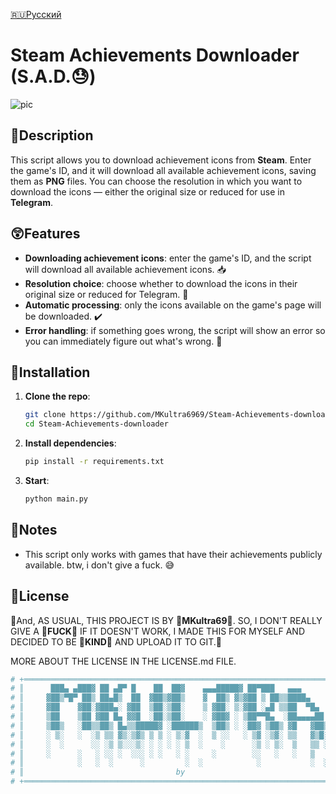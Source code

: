 [🇷🇺Русский](https://github.com/MKultra6969/Steam-Achievements-downloader/blob/main/README.md)

# **Steam Achievements Downloader (S.A.D.😓)** 
![pic](https://github.com/user-attachments/assets/14aad32c-5c15-4501-b70b-0c065a507edc)

## 📌**Description**

This script allows you to download achievement icons from **Steam**. Enter the game's ID, and it will download all available achievement icons, saving them as **PNG** files. You can choose the resolution in which you want to download the icons — either the original size or reduced for use in **Telegram**.

## 😲**Features**

- **Downloading achievement icons**: enter the game's ID, and the script will download all available achievement icons. 📥
- **Resolution choice**: choose whether to download the icons in their original size or reduced for Telegram. 📸
- **Automatic processing**: only the icons available on the game's page will be downloaded. ✔️
- **Error handling**: if something goes wrong, the script will show an error so you can immediately figure out what's wrong. 🚫

## 📼**Installation**

1. **Clone the repo**:
    ```bash
    git clone https://github.com/MKultra6969/Steam-Achievements-downloader
    cd Steam-Achievements-downloader
    ```

2. **Install dependencies**:
    ```bash
    pip install -r requirements.txt
    ```

3. **Start**:
    ```bash
    python main.py
    ```

## 📝**Notes**

- This script only works with games that have their achievements publicly available. btw, i don't give a fuck. 😅

## 🩵**License**

🩵And, AS USUAL, THIS PROJECT IS BY 🩵**MKultra69**🩵. SO, I DON'T REALLY GIVE A 🩵**FUCK**🩵 IF IT DOESN'T WORK, I MADE THIS FOR MYSELF AND DECIDED TO BE 🩵**KIND**🩵 AND UPLOAD IT TO GIT.🩵

MORE ABOUT THE LICENSE IN THE LICENSE.md FILE.

```bash
# +═════════════════════════════════════════════════════════════════════════+
# ║      ███▄ ▄███▓ ██ ▄█▀ █    ██  ██▓    ▄▄▄█████▓ ██▀███   ▄▄▄           ║
# ║     ▓██▒▀█▀ ██▒ ██▄█▒  ██  ▓██▒▓██▒    ▓  ██▒ ▓▒▓██ ▒ ██▒▒████▄         ║
# ║     ▓██    ▓██░▓███▄░ ▓██  ▒██░▒██░    ▒ ▓██░ ▒░▓██ ░▄█ ▒▒██  ▀█▄       ║
# ║     ▒██    ▒██ ▓██ █▄ ▓▓█  ░██░▒██░    ░ ▓██▓ ░ ▒██▀▀█▄  ░██▄▄▄▄██      ║
# ║     ▒██▒   ░██▒▒██▒ █▄▒▒█████▓ ░██████▒  ▒██▒ ░ ░██▓ ▒██▒ ▓█   ▓██▒     ║
# ║     ░ ▒░   ░  ░▒ ▒▒ ▓▒░▒▓▒ ▒ ▒ ░ ▒░▓  ░  ▒ ░░   ░ ▒▓ ░▒▓░ ▒▒   ▓▒█░     ║
# ║     ░  ░      ░░ ░▒ ▒░░░▒░ ░ ░ ░ ░ ▒  ░    ░      ░▒ ░ ▒░  ▒   ▒▒ ░     ║
# ║     ░      ░   ░ ░░ ░  ░░░ ░ ░   ░ ░     ░        ░░   ░   ░   ▒        ║
# ║            ░   ░  ░      ░         ░  ░            ░           ░  ░     ║
# ║                                  by                                     ║
# +═════════════════════════════════════════════════════════════════════════+
